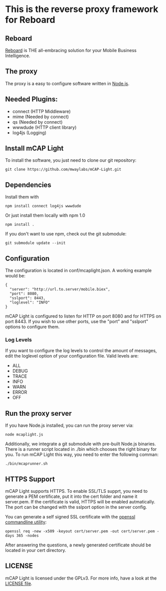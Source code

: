 This is the reverse proxy framework for Reboard
===============================================

Reboard
-------

[Reboard](http://reboard.net/) is THE all-embracing solution for your Mobile Business Intelligence.

The proxy
---------

The proxy is a easy to configure software written in [Node.js](http://nodejs.org).

Needed Plugins:
---------------
  
  * connect (HTTP Middleware)
  * mime (Needed by connect)
  * qs (Needed by connect)
  * wwwdude (HTTP client library)
  * log4js (Logging)

Install mCAP Light
------------------

To install the software, you just need to clone our git repository:

    git clone https://github.com/mwaylabs/mCAP-Light.git

Dependencies
------------

Install them with
    
    npm install connect log4js wwwdude
  
Or just install them locally with npm 1.0

    npm install .


If you don't want to use npm, check out the git submodule:

    git submodule update --init

Configuration
-------------

The configuration is located in conf/mcaplight.json. A working example would be:

    {
      "server": "http://url.to.server/mobile.biex",
      "port": 8080,
      "sslport": 8443,
      "loglevel": "INFO"
    }

mCAP Light is configured to listen for HTTP on port 8080 and for HTTPS on port 8443. If you wish to use other ports, use the "port" and "sslport" options to configure them.

### Log Levels

If you want to configure the log levels to control the amount of messages, edit the loglevel option of your configuration file. Valid levels are:

* ALL
* DEBUG
* TRACE
* INFO
* WARN
* ERROR
* OFF

Run the proxy server
--------------------

If you have Node.js installed, you can run the proxy server via:

    node mcaplight.js

Additionally, we integrate a git submodule with pre-built Node.js binaries. There is a runner script located in ./bin which chooses the right binary for you. To run mCAP Light this way, you need to enter the following comman:

    ./bin/mcaprunner.sh

HTTPS Support
-------------

mCAP Light supports HTTPS. To enable SSL/TLS supprt, you need to generate a PEM certificate, put it into the cert folder and name it server.pem. If the certificate is valid, HTTPS will be enabled autmatically. The port can be changed with the sslport option in the server config.

You can generate a self signed SSL certificate with the [openssl commandline utility](http://www.openssl.org/docs/HOWTO/certificates.txt):

    openssl req -new -x509 -keyout cert/server.pem -out cert/server.pem -days 365 -nodes

After answering the questions, a newly generated certificate should be located in your cert directory.


LICENSE
-------

mCAP Light is licensed under the GPLv3. For more info, have a look at the [LICENSE file](https://github.com/mwaylabs/mCAP-Light/blob/master/LICENSE).
